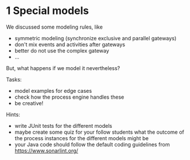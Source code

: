 # 1 Special models

We discussed some modeling rules, like 

* symmetric modeling (synchronize exclusive and parallel gateways)
* don't mix events and activities after gateways
* better do not use the complex gateway
* ...

But, what happens if we model it nevertheless?

Tasks:
* model examples for edge cases 
* check how the process engine handles these
* be creative!

Hints:
* write JUnit tests for the different models
* maybe create some quiz for your follow students what the outcome of the process instances for the different models might be
* your Java code should follow the default coding guidelines from https://www.sonarlint.org/
